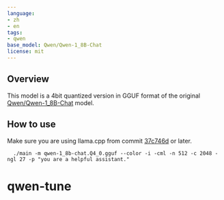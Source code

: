 ```yaml
---
language:
- zh
- en
tags:
- qwen
base_model: Qwen/Qwen-1_8B-Chat
license: mit
---
```


## Overview

This model is a 4bit quantized version in GGUF format of the original [Qwen/Qwen-1_8B-Chat](https://huggingface.co/Qwen/Qwen-1_8B-Chat) model.

## How to use

Make sure you are using llama.cpp from commit [37c746d](https://github.com/ggerganov/llama.cpp/commit/37c746d687d877bc11803e96b4dc5f378b83c0a0) or later.

```shell
  ./main -m qwen-1_8b-chat.Q4_0.gguf --color -i -cml -n 512 -c 2048 -ngl 27 -p "you are a helpful assistant."
```
# qwen-tune
